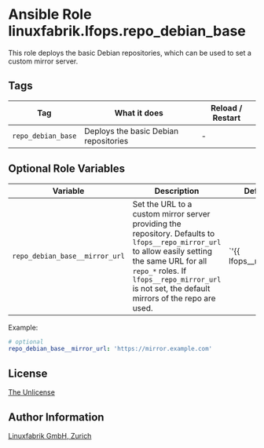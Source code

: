 # Ansible Role linuxfabrik.lfops.repo_debian_base

This role deploys the basic Debian repositories, which can be used to set a custom mirror server.


## Tags

| Tag           | What it does                    | Reload / Restart |
| ---           | ------------                    | ---------------- |
| `repo_debian_base` | Deploys the basic Debian repositories | - |


## Optional Role Variables

| Variable | Description | Default Value |
| -------- | ----------- | ------------- |
| `repo_debian_base__mirror_url` | Set the URL to a custom mirror server providing the repository. Defaults to `lfops__repo_mirror_url` to allow easily setting the same URL for all `repo_*` roles. If `lfops__repo_mirror_url` is not set, the default mirrors of the repo are used. | `'{{ lfops__repo_mirror_url | default("") }}'` |

Example:
```yaml
# optional
repo_debian_base__mirror_url: 'https://mirror.example.com'
```


## License

[The Unlicense](https://unlicense.org/)


## Author Information

[Linuxfabrik GmbH, Zurich](https://www.linuxfabrik.ch)
